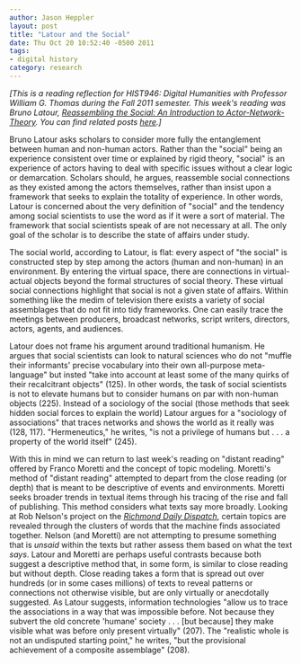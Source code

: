 ```yaml
---
author: Jason Heppler
layout: post
title: "Latour and the Social"
date: Thu Oct 20 10:52:40 -0500 2011
tags:
- digital history
category: research
---
```


*[This is a reading reflection for HIST946: Digital Humanities with Professor William
G. Thomas during the Fall 2011 semester. This week's reading was Bruno Latour,
*[Reassembling the Social: An Introduction to
Actor-Network-Theory](http://www.amazon.com/Reassembling-Social-Introduction-Actor-Network-Theory-Management/dp/0199256055)*. You can find related posts [here](https://jasonheppler.org/the-digital-humanities-seminar.html).]*

Bruno Latour asks scholars to consider more fully the entanglement between human and non-human actors. Rather than the "social" being an experience consistent over time or explained by rigid theory, "social" is an experience of actors having to deal with specific issues without a clear logic or demarcation. Scholars should, he argues, reassemble social connections as they existed among the actors themselves, rather than insist upon a framework that seeks to explain the totality of experience. In other words, Latour is concerned about the very definition of "social" and the tendency among social scientists to use the word as if it were a sort of material. The framework that social scientists speak of are not necessary at all. The only goal of the scholar is to describe the state of affairs under study.

The social world, according to Latour, is flat: every aspect of "the social" is constructed step by step among the actors (human and non-human) in an environment. By entering the virtual space, there are connections in virtual-actual objects beyond the formal structures of social theory. These virtual social connections highlight that social is not a given state of affairs. Within something like the medim of television there exists a variety of social assemblages that do not fit into tidy frameworks. One can easily trace the meetings between producers, broadcast networks, script writers, directors, actors, agents, and audiences.

Latour does not frame his argument around traditional humanism. He argues that social
scientists can look to natural sciences who do not "muffle their informants' precise
vocabulary into their own all-purpose meta-language" but insted "take into account at
least some of the many quirks of their recalcitrant objects" (125). In other words,
the task of social scientists is not to elevate humans but to consider humans on par
with non-human objects (225). Instead of a sociology of the social (those methods
that seek hidden social forces to explain the world) Latour argues for a "sociology
of associations" that traces networks and shows the world as it really was (128,
117). "Hermeneutics," he writes, "is not a privilege of humans but . . . a property
of the world itself" (245).

With this in mind we can return to last week's reading on "distant reading" offered
by Franco Moretti and the concept of topic modeling. Moretti's method of "distant
reading" attempted to depart from the close reading (or depth) that is meant to be
descriptive of events and environments. Moretti seeks broader trends in textual items
through his tracing of the rise and fall of publishing. This method considers what
texts say more broadly. Looking at Rob Nelson's project on the *[Richmond Daily
Dispatch](http://dsl.richmond.edu/dispatch/)*, certain topics are revealed through the clusters of words that the machine
finds associated together. Nelson (and Moretti) are not attempting to presume
something that is *unsaid* within the texts but rather assess them based on what the
text *says*. Latour and Moretti are perhaps useful contrasts because both suggest a
descriptive method that, in some form, is similar to close reading but without depth.
Close reading takes a form that is spread out over hundreds (or in some cases
millions) of texts to reveal patterns or connections not otherwise visible, but are
only virtually or anecdotally suggested. As Latour suggests, information technologies
"allow us to trace the associations in a way that was impossible before. Not because
they subvert the old concrete 'humane' society . . . [but because] they make visible
what was before only present virtually" (207). The "realistic whole is not an
undisputed starting point," he writes, "but the provisional achievement of a
composite assemblage" (208).
